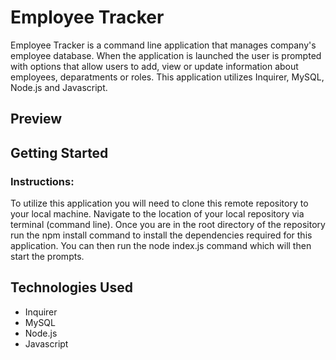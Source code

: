 # Employee Tracker
Employee Tracker is a command line application that manages company's employee database. When the application is launched the user is prompted with options that allow users to add, view or update information about employees, deparatments or roles. This application utilizes Inquirer, MySQL, Node.js and Javascript. 

## Preview

## Getting Started


### Instructions:

To utilize this application you will need to clone this remote repository to your local machine. Navigate to the location of your local repository via terminal (command line). Once you are in the root directory of the repository run the npm install command to install the dependencies required for this application. You can then run the node index.js command which will then start the prompts.

## Technologies Used

* Inquirer
* MySQL
* Node.js
* Javascript

